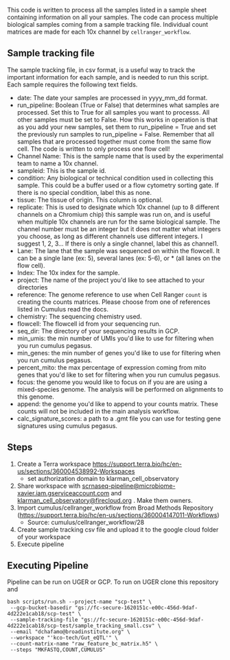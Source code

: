 

This code is written to process all the samples listed in a sample sheet containing information on all your samples. The code can process multiple biological samples coming from a sample tracking file. Individual count matrices are made for each 10x channel by `cellranger_workflow`.

## Sample tracking file

The sample tracking file, in csv format, is a useful way to track the important information for each sample, and is needed to run this script. Each sample requires the following text fields.
- date: The date your samples are processed in yyyy_mm_dd format.
- run_pipeline: Boolean (True or False) that determines what samples are processed. Set this to True for all samples you want to processs. All other samples must be set to False. How this works in operation is that as you add your new samples, set them to run_pipeline = True and set the previously run samples to run_pipeline = False. Remember that all samples that are processed together must come from the same flow cell. The code is written to only process one flow cell!
- Channel Name: This is the sample name that is used by the experimental team to name a 10x channel.
- sampleid: This is the sample id.
- condition: Any biological or technical condition used in collecting this sample. This could be a buffer used or a flow cytometry sorting gate. If there is no special condition, label this as none.
- tissue: The tissue of origin. This column is optional.
- replicate: This is used to designate which 10x channel (up to 8 different channels on a Chromium chip) this sample was run on, and is useful when multiple 10x channels are run for the same biological sample. The channel number must be an integer but it does not matter what integers you choose, as long as different channels use different integers. I suggest 1, 2, 3... If there is only a single channel, label this as channel1.
- Lane: The lane that the sample was sequenced on within the flowcell. It can be a single lane (ex: 5), several lanes (ex: 5-6), or * (all lanes on the flow cell).
- Index: The 10x index for the sample.
- project: The name of the project you'd like to see attached to your directories
- reference: The genome reference to use when Cell Ranger `count` is creating the counts matrices. Please choose from one of references listed in Cumulus read the docs.
- chemistry: The sequencing chemistry used.
- flowcell: The flowcell id from your sequencing run.
- seq_dir: The directory of your sequencing results in GCP.
- min_umis: the min number of UMIs you'd like to use for filtering when you run cumulus pegasus.
- min_genes: the min number of genes you'd like to use for filtering when you run cumulus pegasus.
- percent_mito: the max percentage of expression coming from mito genes that you'd like to set for filtering when you run cumulus pegasus.
- focus: the genome you would like to focus on if you are are using a mixed-species genome. The analysis will be performed on alignments to this genome.
- append: the genome you'd like to append to your counts matrix. These counts will not be included in the main analysis workflow.
- calc_signature_scores: a path to a .gmt file you can use for testing gene signatures using cumulus pegasus.


## Steps
1. Create a Terra workspace https://support.terra.bio/hc/en-us/sections/360004538992-Workspaces
   - set authorization domain to klarman_cell_observatory
2. Share workspace with scrnaseq-pipeline@microbiome-xavier.iam.gserviceaccount.com and klarman_cell_observatory@firecloud.org . Make them owners.
3. Import cumulus/cellranger_workflow from Broad Methods Repository (https://support.terra.bio/hc/en-us/sections/360004147011-Workflows)
   - Source: cumulus/cellranger_workflow/28
4. Create sample tracking csv file and upload it to the google cloud folder of your workspace
5. Execute pipeline 

## Executing Pipeline

Pipeline can be run on UGER or GCP. To run on UGER clone this repository and 

```commandline
bash scripts/run.sh --project-name "scp-test" \
 --gcp-bucket-basedir "gs://fc-secure-1620151c-e00c-456d-9daf-4d222e1cab18/scp-test" \
 --sample-tracking-file "gs://fc-secure-1620151c-e00c-456d-9daf-4d222e1cab18/scp-test/sample_tracking_small.csv" \
 --email "dchafamo@broadinstitute.org" \
 --workspace "'kco-tech/Gut_eQTL'" \
 --count-matrix-name "raw_feature_bc_matrix.h5" \
 --steps "MKFASTQ,COUNT,CUMULUS"
 
```


